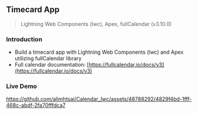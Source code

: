 ## Timecard App
> Lightning Web Components (lwc), Apex, fullCalendar (v3.10.0)

### Introduction
* Build a timecard app with Lightning Web Components (lwc) and Apex utilizing fullCalendar library
* Full calendar documentation: [https://fullcalendar.io/docs/v3](https://fullcalendar.io/docs/v3)

### Live Demo
https://github.com/alimhtsai/Calendar_lwc/assets/48788292/4829f4bd-1fff-468c-abdf-2fa70fffdca7
